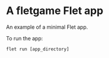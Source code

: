 # A fletgame Flet app

An example of a minimal Flet app.

To run the app:

```
flet run [app_directory]
```